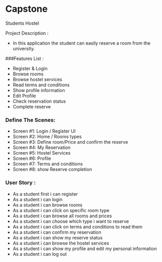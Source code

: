 # Capstone

Students Hostel
 
Project Description :
- In this application the student can easily reserve a room from the university.

###Features List :
- Register & Login
- Browse rooms
- Browse hostel services
- Read terms and conditions
- Show profile information
- Edit Profile
- Check reservation status
- Complete reserve


### Define The Scenes:
- Screen #1: Login / Register UI
- Screen #2: Home / Rooms types
- Screen #3: Define room/Price and confirm the reserve
- Screen #4: My Reservation 
- Screen #5: Hostel Services
- Screen #6: Profile
- Screen #7: Terms and conditions
- Screen #8: show Reserve completion  

### User Story :
- As a student first i can register
- As a student i can login
- As a student i can browse rooms 
- As a student i can click on specific room type 
- As a student i can browse all rooms and prices 
- As a student i can choose which type i want to reserve
- As a student i can click on terms and conditions to read them
- As a student i can confirm my reservation
- As a student i can show my reserve status
- As a student i can browse the hostel services
- As a student i can show my profile and edit my personal information
- As a student i can log out
